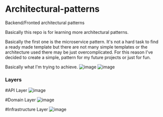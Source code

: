 # Architectural-patterns
Backend/Fronted architectural patterns


Basically this repo is for learning more architectural patterns.

Basically the first one is the microservice pattern. It's not a hard task to find a ready made template but there are not many simple templates or the architecture used
there may be just overcomplicated. For this reason I've decided to create a simple, pattern for my future projects or just for fun.

Basically what I'm trying to achieve.
![image](https://user-images.githubusercontent.com/56559419/163268617-32334780-3c58-43d5-8fc2-eddc87ee00f9.png)
![image](https://user-images.githubusercontent.com/56559419/163268646-55766382-3699-4ebc-bfca-6a8b4959990d.png)


### Layers 

#API Layer
![image](https://user-images.githubusercontent.com/56559419/163272932-f577ec2d-5fe7-48cb-8bf5-445d22a85238.png)

#Domain Layer
![image](https://user-images.githubusercontent.com/56559419/163272956-a516cfba-7f40-421e-bebb-e4968dcca43c.png)

#Infrastructure Layer
![image](https://user-images.githubusercontent.com/56559419/163272854-771cc4da-9a81-4fdc-a76a-5d19a9c6b2fe.png)
